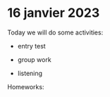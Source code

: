 # 16 janvier 2023

Today we will do some activities:

* entry test

* group work

* listening

Homeworks:
